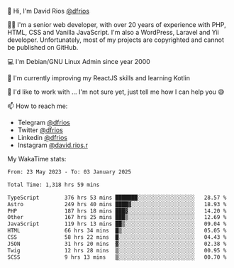 👋 Hi, I'm David Rios [@dfrios](https://github.com/dfrios)

👨‍💻 I'm a senior web developer, with over 20 years of experience with PHP, HTML, CSS and Vanilla JavaScript. I'm also a WordPress, Laravel and Yii developer. Unfortunately, most of my projects are copyrighted and cannot be published on GitHub.

💻 I'm Debian/GNU Linux Admin since year 2000

🌱 I'm currently improving my ReactJS skills and learning Kotlin

💞️ I'd like to work with ... I'm not sure yet, just tell me how I can help you 😅


📫 How to reach me:
* Telegram [@dfrios](https://t.me/dfrios)
* Twitter [@dfrios](https://twitter.com/dfrios)
* Linkedin [@dfrios](https://linkedin.com/in/dfrios)
* Instagram [@david.rios.r](https://instagram.com/david.rios.r)



My WakaTime stats:
<!--START_SECTION:waka-->

```txt
From: 23 May 2023 - To: 03 January 2025

Total Time: 1,318 hrs 59 mins

TypeScript        376 hrs 53 mins ███████░░░░░░░░░░░░░░░░░░   28.57 %
Astro             249 hrs 40 mins ████▓░░░░░░░░░░░░░░░░░░░░   18.93 %
PHP               187 hrs 18 mins ███▓░░░░░░░░░░░░░░░░░░░░░   14.20 %
Other             167 hrs 25 mins ███▒░░░░░░░░░░░░░░░░░░░░░   12.69 %
JavaScript        119 hrs 13 mins ██▒░░░░░░░░░░░░░░░░░░░░░░   09.04 %
HTML              66 hrs 34 mins  █▒░░░░░░░░░░░░░░░░░░░░░░░   05.05 %
CSS               58 hrs 22 mins  █░░░░░░░░░░░░░░░░░░░░░░░░   04.43 %
JSON              31 hrs 20 mins  ▓░░░░░░░░░░░░░░░░░░░░░░░░   02.38 %
Twig              12 hrs 28 mins  ▒░░░░░░░░░░░░░░░░░░░░░░░░   00.95 %
SCSS              9 hrs 13 mins   ▒░░░░░░░░░░░░░░░░░░░░░░░░   00.70 %
```

<!--END_SECTION:waka-->
